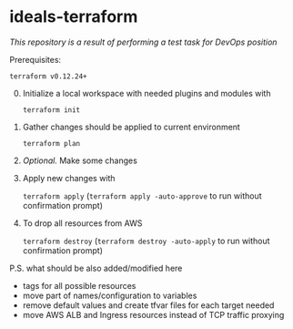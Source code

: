 # ideals-terraform

_This repository is a result of performing a test task for DevOps position_

Prerequisites:

    terraform v0.12.24+

0. Initialize a local workspace with needed plugins and modules with 
    
    `terraform init`
    
0. Gather changes should be applied to current environment

    `terraform plan`
    
0. _Optional._ Make some changes

0. Apply new changes with 

    `terraform apply` (`terraform apply -auto-approve` to run without confirmation prompt) 

0. To drop all resources from AWS 

    `terraform destroy` (`terraform destroy -auto-apply` to run without confirmation prompt)

P.S. what should be also added/modified here 
- tags for all possible resources 
- move part of names/configuration to variables
- remove default values and create tfvar files for each target needed
- move AWS ALB and Ingress resources instead of TCP traffic proxying 
